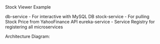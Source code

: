Stock Viewer Example 


db-service - For interactive with MySQL DB
stock-service - For pulling Stock Price from YahooFinance API
eureka-service - Service Registry for registering all microservices

Architecture Diagram:

